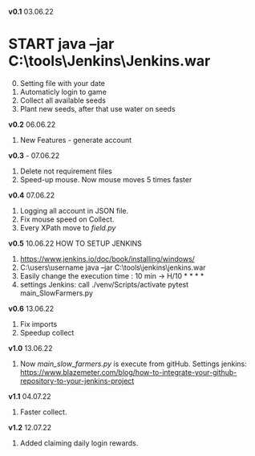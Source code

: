 **v0.1**    03.06.22
# START java –jar C:\tools\Jenkins\Jenkins.war
0. Setting file with your date
1. Automaticly login to game
2. Collect all available seeds
3. Plant new seeds, after that use water on seeds

**v0.2**    06.06.22
1. New Features - generate account 

**v0.3** - 07.06.22
1. Delete not requirement files
2. Speed-up mouse. Now mouse moves 5 times faster

**v0.4** 07.06.22
1. Logging all account in JSON file.
2. Fix mouse speed on Collect.
3. Every XPath move to _field.py_

**v0.5** 10.06.22
HOW TO SETUP JENKINS
1. https://www.jenkins.io/doc/book/installing/windows/
2. C:\users\username java –jar C:\tools\jenkins\jenkins.war 
3. Easily change the execution time : 10 min -> H/10 * * * *
4. settings Jenkins: 
call ./venv/Scripts/activate
pytest main_SlowFarmers.py

**v0.6** 13.06.22
1. Fix imports
2. Speedup collect

**v1.0** 13.06.22
1. Now _main_slow_farmers.py_ is execute from gitHub.
Settings jenkins: https://www.blazemeter.com/blog/how-to-integrate-your-github-repository-to-your-jenkins-project

**v1.1** 04.07.22
1. Faster collect.

**v1.2** 12.07.22
1. Added claiming daily login rewards.
